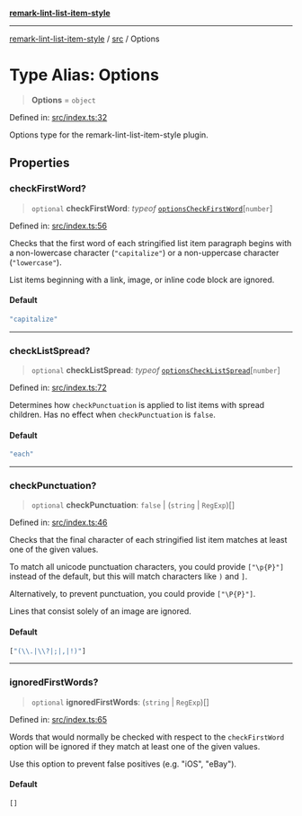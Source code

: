 [**remark-lint-list-item-style**](../../README.md)

***

[remark-lint-list-item-style](../../README.md) / [src](../README.md) / Options

# Type Alias: Options

> **Options** = `object`

Defined in: [src/index.ts:32](https://github.com/Xunnamius/unified-utils/blob/cb7fc64dac3d9c7f331f6a8a6d41a910a5dc8019/packages/remark-lint-list-item-style/src/index.ts#L32)

Options type for the remark-lint-list-item-style plugin.

## Properties

### checkFirstWord?

> `optional` **checkFirstWord**: *typeof* [`optionsCheckFirstWord`](../variables/optionsCheckFirstWord.md)\[`number`\]

Defined in: [src/index.ts:56](https://github.com/Xunnamius/unified-utils/blob/cb7fc64dac3d9c7f331f6a8a6d41a910a5dc8019/packages/remark-lint-list-item-style/src/index.ts#L56)

Checks that the first word of each stringified list item paragraph begins
with a non-lowercase character (`"capitalize"`) or a non-uppercase
character (`"lowercase"`).

List items beginning with a link, image, or inline code block are ignored.

#### Default

```ts
"capitalize"
```

***

### checkListSpread?

> `optional` **checkListSpread**: *typeof* [`optionsCheckListSpread`](../variables/optionsCheckListSpread.md)\[`number`\]

Defined in: [src/index.ts:72](https://github.com/Xunnamius/unified-utils/blob/cb7fc64dac3d9c7f331f6a8a6d41a910a5dc8019/packages/remark-lint-list-item-style/src/index.ts#L72)

Determines how `checkPunctuation` is applied to list items with spread
children. Has no effect when `checkPunctuation` is `false`.

#### Default

```ts
"each"
```

***

### checkPunctuation?

> `optional` **checkPunctuation**: `false` \| (`string` \| `RegExp`)[]

Defined in: [src/index.ts:46](https://github.com/Xunnamius/unified-utils/blob/cb7fc64dac3d9c7f331f6a8a6d41a910a5dc8019/packages/remark-lint-list-item-style/src/index.ts#L46)

Checks that the final character of each stringified list item matches at
least one of the given values.

To match all unicode punctuation characters, you could provide `["\p{P}"]`
instead of the default, but this will match characters like `)` and `]`.

Alternatively, to prevent punctuation, you could provide `["\P{P}"]`.

Lines that consist solely of an image are ignored.

#### Default

```ts
["(\\.|\\?|;|,|!)"]
```

***

### ignoredFirstWords?

> `optional` **ignoredFirstWords**: (`string` \| `RegExp`)[]

Defined in: [src/index.ts:65](https://github.com/Xunnamius/unified-utils/blob/cb7fc64dac3d9c7f331f6a8a6d41a910a5dc8019/packages/remark-lint-list-item-style/src/index.ts#L65)

Words that would normally be checked with respect to the `checkFirstWord`
option will be ignored if they match at least one of the given values.

Use this option to prevent false positives (e.g. "iOS", "eBay").

#### Default

```ts
[]
```
